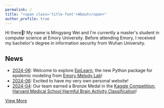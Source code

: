 ```yaml
---
permalink: /
title: "<span class='title-font'>About</span>"
author_profile: true
---
```




<span class="body-font">
Hi there👋! My name is Mingyang Wei and I'm currently a master's student in computer science at Emory University. Before attending Emory, I received my bachelor's degree in information security from Wuhan University.
</span>


## <span class='title-font'>News</span>

- <span class="news-font">[2024-06](/news/2024-06-21): Welcome to explore [EpiLearn](https://github.com/Emory-Melody/EpiLearn), the new Python package for epidemic modeling from [Emory Melody Lab](https://github.com/Emory-Melody)!</span>
- <span class="news-font">[2024-06](/news/2024-06-20): Excited to have my very own personal website!</span>
- <span class="news-font">[2024-04](/news/2024-04-01): Our team earned a Bronze Medal in the [Kaggle Competition: Harvard Medical School Harmful Brain Activity Classification](https://www.kaggle.com/competitions/hms-harmful-brain-activity-classification)!</span>

<span class="time-font">[View More](/news/)</span>